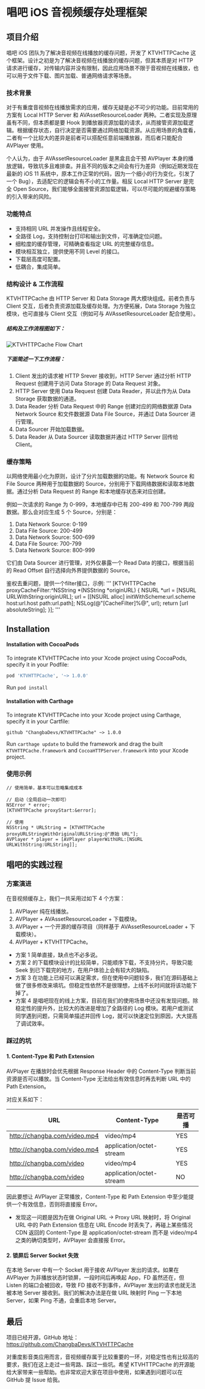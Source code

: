 # 唱吧 iOS 音视频缓存处理框架



## 项目介绍

唱吧 iOS 团队为了解决音视频在线播放的缓存问题，开发了 KTVHTTPCache 这个框架。设计之初是为了解决音视频在线播放的缓存问题，但其本质是对 HTTP 请求进行缓存，对传输内容并没有限制，因此应用场景不限于音视频在线播放，也可以用于文件下载、图片加载、普通网络请求等场景。


### 技术背景

对于有重度音视频在线播放需求的应用，缓存无疑是必不可少的功能。目前常用的方案有 Local HTTP Server 和 AVAssetResourceLoader 两种。二者实现及原理虽有不同，但本质都是要 Hook 到播放器资源加载的请求，从而接管资源加载逻辑。根据缓存状态，自行决定是否需要通过网络加载资源。从应用场景的角度看，二者有一个比较大的差异是前者可以搭配任意前端播放器，而后者只能配合 AVPlayer 使用。

个人认为，由于 AVAssetResourceLoader 是黑盒且会干预 AVPlayer 本身的播放逻辑，导致坑多且难排查。并且不同的版本之间会有行为差异（例如近期发现在最新的 iOS 11 系统中，原本工作正常的代码，因为一个细小的行为变化，引发了一个 Bug），去适配它的逻辑会有不小的工作量。相反 Local HTTP Server 是完全 Open Source，我们能够全面接管资源加载逻辑，可以尽可能的规避缓存策略的引入带来的风险。


### 功能特点

- 支持相同 URL 并发操作且线程安全。
- 全路径 Log，支持控制台打印和输出到文件，可准确定位问题。
- 细粒度的缓存管理，可精确查看指定 URL 的完整缓存信息。
- 模块相互独立，提供使用不同 Level 的接口。
- 下载层高度可配置。
- 低耦合，集成简单。


###  结构设计 & 工作流程

KTVHTTPCache 由 HTTP Server 和 Data Storage 两大模块组成。前者负责与 Client 交互，后者负责资源加载及缓存处理。为方便拓展，Data Storage 为独立模块，也可直接与 Client 交互（例如可与 AVAssetResourceLoader 配合使用）。

##### 结构及工作流程图如下：

![KTVHTTPCache Flow Chart](http://oxl6mxy2t.bkt.clouddn.com/changba/KTVHTTPCache-flow-chart.jpeg)

##### 下面简述一下工作流程：
1. Client 发出的请求被 HTTP Srever 接收到，HTTP Server 通过分析 HTTP Request 创建用于访问 Data Storage 的 Data Request 对象。
2. HTTP Server 使用 Data Request 创建 Data Reader，并以此作为从 Data Storage 获取数据的通道。
3. Data Reader 分析 Data Request 中的 Range 创建对应的网络数据源 Data Network Source 和文件数据源 Data File Source，并通过 Data Sourcer 进行管理。
4. Data Sourcer 开始加载数据。
5. Data Reader 从 Data Sourcer 读取数据并通过 HTTP Server 回传给 Client。


### 缓存策略
以网络使用最小化为原则，设计了分片加载数据的功能。有 Network Source 和 File Source 两种用于加载数据的 Source，分别用于下载网络数据和读取本地数据。通过分析 Data Request 的 Range 和本地缓存状态来对应创建。

例如一次请求的 Range 为 0-999，本地缓存中已有 200-499 和 700-799 两段数据。那么会对应生成 5 个 Source，分别是：
1. Data Network Source: 0-199
2. Data File Source: 200-499
3. Data Network Source: 500-699
4. Data File Source: 700-799
5. Data Network Source: 800-999

它们由 Data Sourcer 进行管理，对外仅暴露一个 Read Data 的接口，根据当前的 Read Offset 自行选择向外界提供数据的 Source。

鉴权去重问题，提供一个filter接口，示例:
'''
[KTVHTTPCache proxyCacheFilter:^NSString *(NSString *originURL) {
        NSURL *url = [NSURL URLWithString:originURL];
        url = [[NSURL alloc] initWithScheme:url.scheme host:url.host path:url.path];
        NSLog(@"[CacheFilter]%@", url);
        return [url absoluteString];
    }];
'''


## Installation

#### Installation with CocoaPods

To integrate KTVHTTPCache into your Xcode project using CocoaPods, specify it in your Podfile:

```ruby
pod 'KTVHTTPCache', '~> 1.0.0'
```

Run `pod install`

#### Installation with Carthage

To integrate KTVHTTPCache into your Xcode project using Carthage, specify it in your Cartfile:

```ogdl
github "ChangbaDevs/KTVHTTPCache" ~> 1.0.0
```

Run `carthage update` to build the framework and drag the built `KTVHTTPCache.framework` and `CocoaHTTPServer.framework` into your Xcode project.



### 使用示例

```
// 使用简单，基本可以忽略集成成本

// 启动（全局启动一次即可）
NSError * error;
[KTVHTTPCache proxyStart:&error];

// 使用
NSString * URLString = [KTVHTTPCache proxyURLStringWithOriginalURLString:@"原始 URL"];
AVPlayer * player = [AVPlayer playerWithURL:[NSURL URLWithString:URLString]];
```



## 唱吧的实践过程


### 方案演进

在音视频缓存上，我们一共采用过如下 4 个方案：

1. AVPlayer 纯在线播放。
1. AVPlayer + AVAssetResourceLoader + 下载模块。
1. AVPlayer + 一个开源的缓存项目（同样基于 AVAssetResourceLoader + 下载模块）。
1. AVPlayer + KTVHTTPCache。


- 方案 1 简单直接，缺点也不必多说。
- 方案 2 的下载模块设计的比较简单，只能顺序下载，不支持分片。导致只能 Seek 到已下载完的地方，在用户体验上会有较大的缺陷。
- 方案 3 在功能上已经可以满足需求，但在使用中问题较多，我们在源码基础上做了很多修改来填坑。但稳定性依然不是很理想，上线不长时间就将该功能下掉了。
- 方案 4 是唱吧现在的线上方案，目前在我们的使用场景中还没有发现问题。除稳定性的提升外，比较大的改进是增加了全路径的 Log 模块。若用户或测试同学遇到问题，只需简单描述并回传 Log，就可以快速定位到原因，大大提高了调试效率。


### 踩过的坑

#### 1. Content-Type 和 Path Extension

AVPlayer 在播放时会优先根据 Response Header 中的 Content-Type 判断当前资源是否可以播放。当 Content-Type 无法给出有效信息时再去判断 URL 中的 Path Extension。

对应关系如下：

URL | Content-Type | 是否可播
---|---|---
http://changba.com/video.mp4 | video/mp4 | YES
http://changba.com/video.mp4 | application/octet-stream | YES
http://changba.com/video | video/mp4 | YES
http://changba.com/video | application/octet-stream | NO

因此要想让 AVPlayer 正常播放，Content-Type 和 Path Extension 中至少能提供一个有效信息，否则将直接报 Error。

- 发现这一问题是因为在做 Original URL -> Proxy URL 映射时，将 Original URL 中的 Path Extension 信息在 URL Encode 时丢失了，再碰上某些情况 CDN 返回的 Content-Type 是 application/octet-stream 而不是 video/mp4 之类的确切类型时，AVPlayer 会直接报 Error。

#### 2. 锁屏后 Server Socket 失效

在本地 Server 中有一个 Socket 用于接收 AVPlayer 发出的请求。如果在 AVPlayer 为非播放状态时锁屏，一段时间后再唤起 App，FD 虽然还在，但 Listen 的端口会被回收，导致 FD 接收不到事件，AVPlayer 发出的请求也就无法被本地 Server 接收到。我们的解决办法是在做 URL 映射时 Ping 一下本地 Server，如果 Ping 不通，会重启本地 Server。



## 最后

项目已经开源，GitHub 地址： https://github.com/ChangbaDevs/KTVHTTPCache

对重度影音类应用而言，音视频缓存属于比较重要的一环，对稳定性也有比较高的要求，我们在这上走过一些弯路、踩过一些坑。希望 KTVHTTPCache 的开源能给大家带来一些帮助。也非常欢迎大家在项目中使用，如果遇到问题可以在 GitHub 提 Issue 给我。
